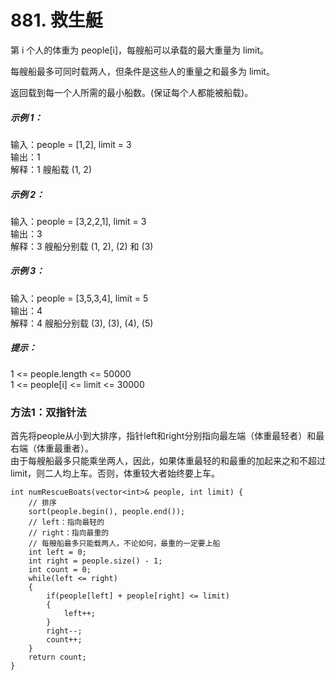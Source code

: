 # 881. 救生艇
第 i 个人的体重为 people[i]，每艘船可以承载的最大重量为 limit。  

每艘船最多可同时载两人，但条件是这些人的重量之和最多为 limit。  

返回载到每一个人所需的最小船数。(保证每个人都能被船载)。  

##### 示例 1：

输入：people = [1,2], limit = 3  
输出：1   
解释：1 艘船载 (1, 2)  
##### 示例 2：

输入：people = [3,2,2,1], limit = 3  
输出：3  
解释：3 艘船分别载 (1, 2), (2) 和 (3)  
##### 示例 3：

输入：people = [3,5,3,4], limit = 5  
输出：4  
解释：4 艘船分别载 (3), (3), (4), (5)  
##### 提示：
  
1 <= people.length <= 50000    
1 <= people[i] <= limit <= 30000    

### 方法1：双指针法
首先将people从小到大排序，指针left和right分别指向最左端（体重最轻者）和最右端（体重最重者）。  
由于每艘船最多只能乘坐两人，因此，如果体重最轻的和最重的加起来之和不超过limit，则二人均上车。否则，体重较大者始终要上车。
```
int numRescueBoats(vector<int>& people, int limit) {
    // 排序
    sort(people.begin(), people.end());
    // left：指向最轻的
    // right：指向最重的
    // 每艘船最多只能载两人，不论如何，最重的一定要上船
    int left = 0;
    int right = people.size() - 1;
    int count = 0;
    while(left <= right)
    {
        if(people[left] + people[right] <= limit)
        {
            left++;
        }
        right--;
        count++;
    }
    return count;
}
```